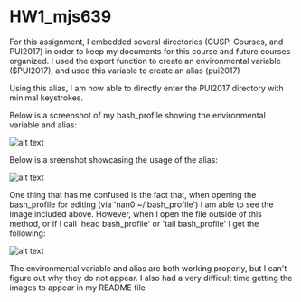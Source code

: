 # HW1_mjs639

For this assignment, I embedded several directories (CUSP, Courses, and PUI2017) in order to keep my documents for this course and future courses organized. I used the export function to create an environmental variable ($PUI2017), and used this variable to create an alias (pui2017)

Using this alias, I am now able to directly enter the PUI2017 directory with minimal keystrokes.

Below is a screenshot of my bash_profile showing the environmental variable and alias:

![alt text](https://github.com/mjs639/PUI2017_mjs639/blob/master/HW1_mjs639/CUSP%20Screenshots/bash_profile_edit2.png)

Below is a sreenshot showcasing the usage of the alias:

![alt text](https://github.com/mjs639/PUI2017_mjs639/blob/master/HW1_mjs639/CUSP%20Screenshots/pwd_showcase.png)

One thing that has me confused is the fact that, when opening the bash_profile for editing (via 'nan0 ~/.bash_profile') I am able to see the image included above. However, when I open the file outside of this method, or if I call 'head bash_profile' or 'tail bash_profile' I get the following:

![alt text](https://github.com/mjs639/PUI2017_mjs639/blob/master/HW1_mjs639/CUSP%20Screenshots/bash_profile_file.png)

The environmental variable and alias are both working properly, but I can't figure out why they do not appear. 
I also had a very difficult time getting the images to appear in my README file
